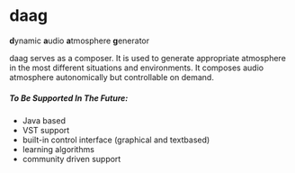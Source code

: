 # daag
**d**ynamic **a**udio **a**tmosphere **g**enerator

daag serves as a composer. It is used to generate appropriate atmosphere in the most different situations and environments. It composes audio atmosphere autonomically but controllable on demand.

##### To Be Supported In The Future:
* Java based
* VST support
* built-in control interface (graphical and textbased)
* learning algorithms
* community driven support
